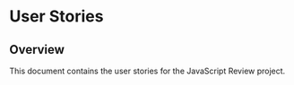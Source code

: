 # User Stories

## Overview
This document contains the user stories for the JavaScript Review project.

